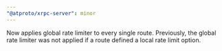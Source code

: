 ```yaml
---
"@atproto/xrpc-server": minor
---
```


Now applies global rate limiter to every single route. Previously, the global rate limiter was not applied if a route defined a local rate limit option.
